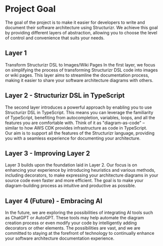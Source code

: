 # Project Goal
The goal of the project is to make it easier for developers to write and document their software architecture using Structurizr. We achieve this goal by providing different layers of abstraction, allowing you to choose the level of control and convenience that suits your needs.

## Layer 1
Transform Structurizr DSL to Images/Wiki Pages
In the first layer, we focus on simplifying the process of transforming Structurizr DSL code into images or wiki pages. This layer aims to streamline the documentation process, making it easier to share your software architecture diagrams with others.

## Layer 2 - Structurizr DSL in TypeScript
The second layer introduces a powerful approach by enabling you to use Structurizr DSL in TypeScript. This means you can leverage the familiarity of TypeScript, benefiting from autocompletion, variables, loops, and all the features you are comfortable with. Think of it as "diagram-as-code" – similar to how AWS CDK provides infrastructure as code in TypeScript. <Br>
Our aim is to support all the features of the Structurizr language, providing you with a seamless experience for documenting your architecture.

## Layer 3 - Improving Layer 2
Layer 3 builds upon the foundation laid in Layer 2. Our focus is on enhancing your experience by introducing heuristics and various methods, including decorators, to make expressing your architecture diagrams in your source code even faster and more efficient. The goal is to make your diagram-building process as intuitive and productive as possible.

## Layer 4 (Future) - Embracing AI
In the future, we are exploring the possibilities of integrating AI tools such as ChatGPT or AutoGPT. These tools may help automate the diagram creation process or even modify your code by intelligently adding decorators or other elements. The possibilities are vast, and we are committed to staying at the forefront of technology to continually enhance your software architecture documentation experience.